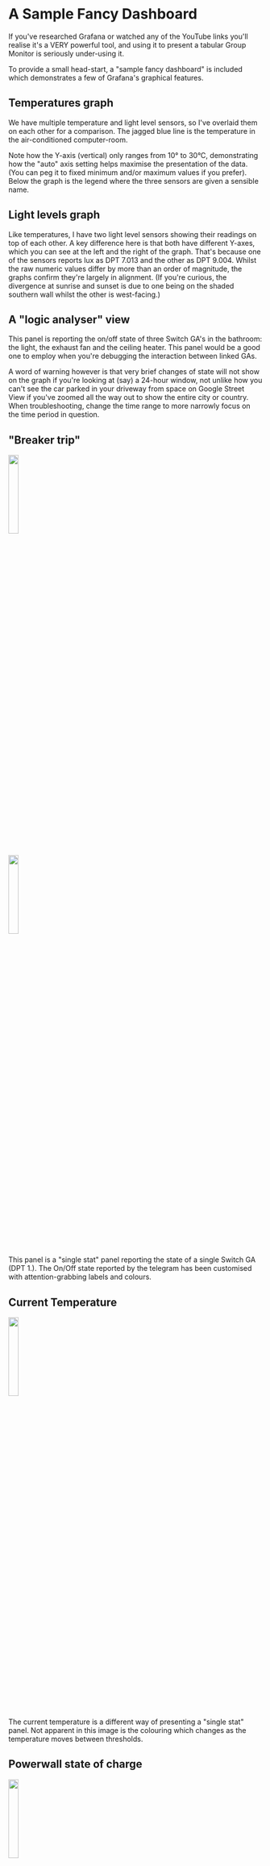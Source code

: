 # A Sample Fancy Dashboard

If you've researched Grafana or watched any of the YouTube links you'll realise it's a VERY powerful tool, and using it to present a tabular Group Monitor is seriously under-using it.

To provide a small head-start, a "sample fancy dashboard" is included which demonstrates a few of Grafana's graphical features.


## Temperatures graph

We have multiple temperature and light level sensors, so I've overlaid them on each other for a comparison. The jagged blue line is the temperature in the air-conditioned computer-room.

Note how the Y-axis (vertical) only ranges from 10° to 30°C, demonstrating how the "auto" axis setting helps maximise the presentation of the data. (You can peg it to fixed minimum and/or maximum values if you prefer). Below the graph is the legend where the three sensors are given a sensible name.

## Light levels graph

Like temperatures, I have two light level sensors showing their readings on top of each other. A key difference here is that both have different Y-axes, which you can see at the left and the right of the graph. That's because one of the sensors reports lux as DPT 7.013 and the other as DPT 9.004. Whilst the raw numeric values differ by more than an order of magnitude, the graphs confirm they're largely in alignment. (If you're curious, the divergence at sunrise and sunset is due to one being on the shaded southern wall whilst the other is west-facing.)

## A "logic analyser" view

This panel is reporting the on/off state of three Switch GA's in the bathroom: the light, the exhaust fan and the ceiling heater. This panel would be a good one to employ when you're debugging the interaction between linked GAs.

A word of warning however is that very brief changes of state will not show on the graph if you're looking at (say) a 24-hour window, not unlike how you can't see the car parked in your driveway from space on Google Street View if you've zoomed all the way out to show the entire city or country. When troubleshooting, change the time range to more narrowly focus on the time period in question.

## "Breaker trip"

<p align="left">
  <img src="https://github.com/user-attachments/assets/ad2e0a62-cf78-4bfc-83ed-8c5de94c2da0" width="20%">
</p>

<p align="left">
  <img src="https://github.com/user-attachments/assets/04da1cb5-b2a0-452c-80f0-b4596ba1d8f1" width="20%">
</p>

This panel is a "single stat" panel reporting the state of a single Switch GA (DPT 1.). The On/Off state reported by the telegram has been customised with attention-grabbing labels and colours.

## Current Temperature

<p align="left">
  <img src="https://github.com/user-attachments/assets/6f4f865b-3acd-4556-99f1-188c1d7b60f4" width="20%">
</p>

The current temperature is a different way of presenting a "single stat" panel. Not apparent in this image is the colouring which changes as the temperature moves between thresholds.

## Powerwall state of charge

<p align="left">
  <img src="https://github.com/user-attachments/assets/45a1a201-67e6-4be7-bc19-c6a7d2c1b9d3" width="20%">
</p>

This is a "bar gauge", reporting a value that's represented as a percentage. The graduation reflects the user-selectable colour thresholds.

## Rainwater tank level

<p align="left">
  <img src="https://github.com/user-attachments/assets/0791311d-6408-423f-81c8-6c2d3f0f6167" width="20%">
</p>

The rainwater tank level is represented as a "gauge", with my own addition of the colour and markers every 500L. In this example the GA would be reporting the value in litres.


## Heading - "your turn"

Out of the box the sample is less appealing. Your task is to customise it with your local Group Addresses or their names. Here's how to do that:
